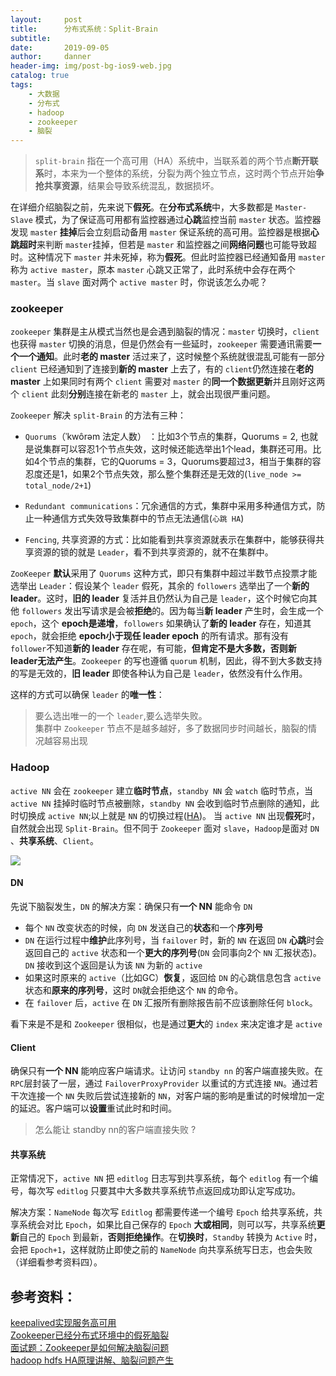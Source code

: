 ```yaml
---
layout:     post
title:      分布式系统：Split-Brain
subtitle:   
date:       2019-09-05
author:     danner
header-img: img/post-bg-ios9-web.jpg
catalog: true
tags:
    - 大数据
    - 分布式
    - hadoop
    - zookeeper
    - 脑裂
---
```


> `split-brain` 指在一个高可用（HA）系统中，当联系着的两个节点**断开联系**时，本来为一个整体的系统，分裂为两个独立节点，这时两个节点开始**争抢共享资源**，结果会导致系统混乱，数据损坏。

在详细介绍脑裂之前，先来说下**假死**。在**分布式系统**中，大多数都是 `Master-Slave` 模式，为了保证高可用都有监控器通过**心跳**监控当前 `master` 状态。监控器发现 `master` **挂掉**后会立刻启动备用 `master` 保证系统的高可用。监控器是根据**心跳超时**来判断 `master`挂掉，但若是 `master` 和监控器之间**网络问题**也可能导致超时。这种情况下 `master` 并未死掉，称为**假死**。但此时监控器已经通知备用 `master` 称为 `active master`，原本 `master` 心跳又正常了，此时系统中会存在两个 `master`。当 `slave` 面对两个 `active master` 时，你说该怎么办呢？


### zookeeper

`zookeeper` 集群是主从模式当然也是会遇到脑裂的情况：`master` 切换时，`client` 也获得 `master` 切换的消息，但是仍然会有一些延时，`zookeeper` 需要通讯需要**一个一个通知**。此时**老的 master** 活过来了，这时候整个系统就很混乱可能有一部分 `client` 已经通知到了连接到**新的 master** 上去了，有的 `client`仍然连接在**老的 master** 上如果同时有两个 `client` 需要对 `master` 的**同一个数据更新**并且刚好这两个 `client` 此刻**分别**连接在新老的 `master` 上，就会出现很严重问题。

`Zookeeper` 解决 `split-Brain` 的方法有三种：

- `Quorums`（ˈkwôrəm 法定人数） ：比如3个节点的集群，Quorums = 2, 也就是说集群可以容忍1个节点失效，这时候还能选举出1个lead，集群还可用。比如4个节点的集群，它的Quorums = 3，Quorums要超过3，相当于集群的容忍度还是1，如果2个节点失效，那么整个集群还是无效的(`live_node >= total_node/2+1`)

- `Redundant communications`：冗余通信的方式，集群中采用多种通信方式，防止一种通信方式失效导致集群中的节点无法通信(`心跳 HA`)

- `Fencing`, 共享资源的方式：比如能看到共享资源就表示在集群中，能够获得共享资源的锁的就是 `Leader`，看不到共享资源的，就不在集群中。

`ZooKeeper` **默认**采用了 `Quorums` 这种方式，即只有集群中超过半数节点投票才能选举出 `Leader`：假设某个 `leader` 假死，其余的 `followers` 选举出了一个**新的 leader**。这时，**旧的 leader** 复活并且仍然认为自己是 `leader`，这个时候它向其他 `followers` 发出写请求是会被**拒绝**的。因为每当**新 leader** 产生时，会生成一个 `epoch`，这个 **epoch是递增**，`followers` 如果确认了**新的 leader** 存在，知道其 `epoch`，就会拒绝 **epoch小于现任 leader epoch** 的所有请求。那有没有 `follower`不知道**新的 leader** 存在呢，有可能，**但肯定不是大多数，否则新 leader无法产生**。`Zookeeper` 的写也遵循 `quorum` 机制，因此，得不到大多数支持的写是无效的，**旧 leader** 即使各种认为自己是 `leader`，依然没有什么作用。

这样的方式可以确保 `leader` 的**唯一性**：

> 要么选出唯一的一个 `leader`,要么选举失败。<br>
> 集群中 `Zookeeper` 节点不是越多越好，多了数据同步时间越长，脑裂的情况越容易出现


### Hadoop

`active NN` 会在 `zookeeper` 建立**临时节点**，`standby NN` 会 `watch` 临时节点，当 `active NN` 挂掉时临时节点被删除，`standby NN` 会收到临时节点删除的通知，此时切换成 `active NN`;以上就是 `NN` 的切换过程([HA](https://vendanner.github.io/2019/08/21/G7-%E7%9F%A5%E8%AF%86-%E4%B8%80/))。 当 `active NN` 出现**假死**时，自然就会出现 `Split-Brain`。但不同于 `Zookeeper` 面对 `slave`，`Hadoop`是面对 `DN` 、**共享系统**、`Client`。

![](https://vendanner.github.io/img/hadoop/HA_Split_Brain.png)


#### DN

先说下脑裂发生，`DN` 的解决方案：确保只有**一个 NN** 能命令 `DN`

- 每个 `NN` 改变状态的时候，向 `DN` 发送自己的**状态**和一个**序列号**
- `DN` 在运行过程中**维护**此序列号，当 `failover` 时，新的 `NN` 在返回 `DN` **心跳**时会返回自己的 `active` 状态和一个**更大的序列号**(`DN` 会同事向2个 `NN` 汇报状态)。 `DN` 接收到这个返回是认为该 `NN` 为新的 `active`
- 如果这时原来的 `active`（比如GC）**恢复**，返回给 `DN` 的心跳信息包含 `active` 状态和**原来的序列号**，这时 `DN`就会拒绝这个 `NN` 的命令。
- 在 `failover` 后，`active` 在 `DN` 汇报所有删除报告前不应该删除任何 `block`。

看下来是不是和 `Zookeeper` 很相似，也是通过**更大**的 `index` 来决定谁才是 `active`


#### Client

确保只有**一个 NN** 能响应客户端请求。让访问 `standby nn` 的客户端直接失败。在 `RPC`层封装了一层，通过 `FailoverProxyProvider` 以重试的方式连接 `NN`。通过若干次连接一个 `NN` 失败后尝试连接新的 `NN`，对客户端的影响是重试的时候增加一定的延迟。客户端可以**设置**重试此时和时间。

> 怎么能让 standby nn的客户端直接失败 ?


#### 共享系统

正常情况下，`active NN` 把 `editlog` 日志写到共享系统，每个 `editlog` 有一个编号，每次写 `editlog` 只要其中大多数共享系统节点返回成功即认定写成功。

解决方案：`NameNode` 每次写 `Editlog` 都需要传递一个编号 `Epoch` 给共享系统，共享系统会对比 `Epoch`，如果比自己保存的 `Epoch` **大或相同**，则可以写，共享系统**更新**自己的 `Epoch` 到最新，**否则拒绝操作**。在**切换时**，`Standby` 转换为 `Active` 时，会把 `Epoch+1`，这样就防止即使之前的 `NameNode` 向共享系统写日志，也会失败（详细看参考资料四）。



## 参考资料：

[keepalived实现服务高可用](https://www.cnblogs.com/clsn/p/8052649.html)<br>
[Zookeeper已经分布式环境中的假死脑裂](https://blog.csdn.net/u010185262/article/details/49910301)<br>
[面试题：Zookeeper是如何解决脑裂问题](https://blog.csdn.net/u013374645/article/details/93140148)<br>
[hadoop hdfs HA原理讲解、脑裂问题产生](https://blog.csdn.net/tangdong3415/article/details/54407677)